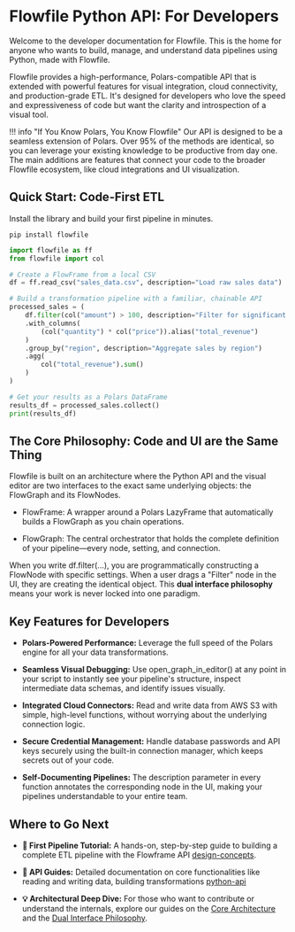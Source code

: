 # **Flowfile Python API: For Developers**

Welcome to the developer documentation for Flowfile. This is the home for anyone who wants to build, manage, and understand data pipelines using Python, made with Flowfile.

Flowfile provides a high-performance, Polars-compatible API that is extended with powerful features for visual integration, cloud connectivity, and production-grade ETL. It's designed for developers who love the speed and expressiveness of code but want the clarity and introspection of a visual tool.

!!! info "If You Know Polars, You Know Flowfile" 
    Our API is designed to be a seamless extension of Polars. Over 95% of the methods are identical, so you can leverage your existing knowledge to be productive from day one. The main additions are features that connect your code to the broader Flowfile ecosystem, like cloud integrations and UI visualization.


## **Quick Start: Code-First ETL**

Install the library and build your first pipeline in minutes.

```pip install flowfile```

```python
import flowfile as ff
from flowfile import col

# Create a FlowFrame from a local CSV
df = ff.read_csv("sales_data.csv", description="Load raw sales data")

# Build a transformation pipeline with a familiar, chainable API
processed_sales = (
    df.filter(col("amount") > 100, description="Filter for significant sales")
    .with_columns(
        (col("quantity") * col("price")).alias("total_revenue")
    )
    .group_by("region", description="Aggregate sales by region")
    .agg(
        col("total_revenue").sum()
    )
)

# Get your results as a Polars DataFrame
results_df = processed_sales.collect()
print(results_df)
```

## **The Core Philosophy: Code and UI are the Same Thing**

Flowfile is built on an architecture where the Python API and the visual editor are two interfaces to the exact same underlying objects: the FlowGraph and its FlowNodes.

- FlowFrame: A wrapper around a Polars LazyFrame that automatically builds a FlowGraph as you chain operations.

- FlowGraph: The central orchestrator that holds the complete definition of your pipeline—every node, setting, and connection.

When you write df.filter(...), you are programmatically constructing a FlowNode with specific settings. When a user drags a "Filter" node in the UI, they are creating the identical object. This **dual interface philosophy** means your work is never locked into one paradigm.


## **Key Features for Developers**

- **Polars-Powered Performance:** Leverage the full speed of the Polars engine for all your data transformations.

- **Seamless Visual Debugging:** Use open_graph_in_editor() at any point in your script to instantly see your pipeline's structure, inspect intermediate data schemas, and identify issues visually.

- **Integrated Cloud Connectors:** Read and write data from AWS S3 with simple, high-level functions, without worrying about the underlying connection logic.

- **Secure Credential Management:** Handle database passwords and API keys securely using the built-in connection manager, which keeps secrets out of your code.

- **Self-Documenting Pipelines:** The description parameter in every function annotates the corresponding node in the UI, making your pipelines understandable to your entire team.


## **Where to Go Next**

- **🚀 First Pipeline Tutorial:** A hands-on, step-by-step guide to building a complete ETL pipeline with the Flowframe API [design-concepts](python-api/design-concepts.md).

- **📖 API Guides:** Detailed documentation on core functionalities like reading and writing data, building transformations [python-api](python-api/index.md)

- **💡 Architectural Deep Dive:** For those who want to contribute or understand the internals, explore our guides on the [Core Architecture](core/flowfile-core.md) and the [Dual Interface Philosophy](flowfile-for-developers.md).
